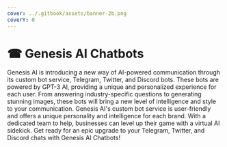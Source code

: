 ```yaml
---
cover: ../.gitbook/assets/banner-2b.png
coverY: 0
---
```


# ☎ Genesis AI Chatbots

Genesis AI is introducing a new way of AI-powered communication through its custom bot service, Telegram, Twitter, and Discord bots. These bots are powered by GPT-3 AI, providing a unique and personalized experience for each user. From answering industry-specific questions to generating stunning images, these bots will bring a new level of intelligence and style to your communication. Genesis AI's custom bot service is user-friendly and offers a unique personality and intelligence for each brand. With a dedicated team to help, businesses can level up their game with a virtual AI sidekick. Get ready for an epic upgrade to your Telegram, Twitter, and Discord chats with Genesis AI Chatbots!
